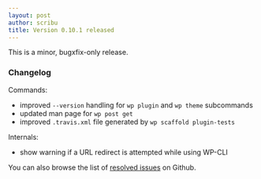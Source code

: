 ```yaml
---
layout: post
author: scribu
title: Version 0.10.1 released
---
```

This is a minor, bugxfix-only release.

<div class="announcement changes" markdown="1">

### <i class="icon-info-circled"></i> Changelog

Commands:

* improved `--version` handling for `wp plugin` and `wp theme` subcommands
* updated man page for `wp post get`
* improved `.travis.xml` file generated by `wp scaffold plugin-tests`

Internals:

* show warning if a URL redirect is attempted while using WP-CLI

You can also browse the list of [resolved issues](https://github.com/wp-cli/wp-cli/issues?milestone=11&state=closed) on Github.

</div>
